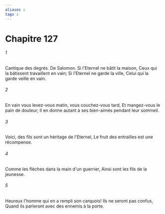 ```yaml
---
aliases : 
tags : 
---
```


# Chapitre 127

###### 1
Cantique des degrés. De Salomon. Si l'Eternel ne bâtit la maison, Ceux qui la bâtissent travaillent en vain; Si l'Eternel ne garde la ville, Celui qui la garde veille en vain.
###### 2
En vain vous levez-vous matin, vous couchez-vous tard, Et mangez-vous le pain de douleur; Il en donne autant à ses bien-aimés pendant leur sommeil.
###### 3
Voici, des fils sont un héritage de l'Eternel, Le fruit des entrailles est une récompense.
###### 4
Comme les flèches dans la main d'un guerrier, Ainsi sont les fils de la jeunesse.
###### 5
Heureux l'homme qui en a rempli son carquois! Ils ne seront pas confus, Quand ils parleront avec des ennemis à la porte.
